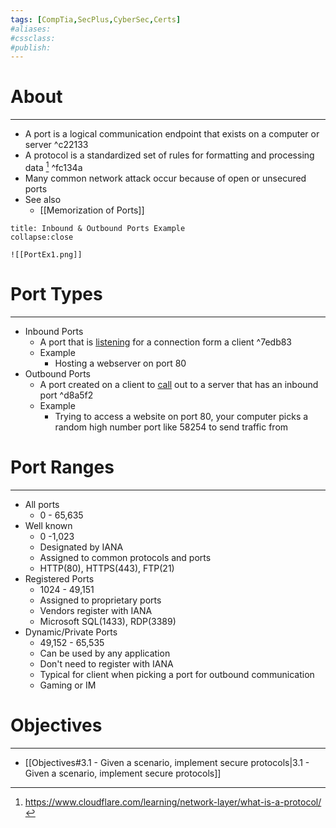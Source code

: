 ```yaml
---
tags: [CompTia,SecPlus,CyberSec,Certs]
#aliases:
#cssclass:
#publish:
---
```


# About
---
- A port is a logical communication endpoint that exists on a computer or server ^c22133
- A protocol is a standardized set of rules for formatting and processing data [^1] ^fc134a
- Many common network attack occur because of open or unsecured ports
- See also 
	- [[Memorization of Ports]]

```ad-example
title: Inbound & Outbound Ports Example
collapse:close

![[PortEx1.png]]
```

# Port Types
---
- Inbound Ports
	- A port that is <u>listening</u> for a connection form a client ^7edb83
	- Example
		- Hosting a webserver on port 80
- Outbound Ports
	- A port created on a client to <u>call</u> out to a server that has an inbound port ^d8a5f2
	- Example
		- Trying to access a website on port 80, your computer picks a random high number port like 58254 to send traffic from

# Port Ranges
---
- All ports
	- 0 - 65,635
- Well known
	- 0 -1,023
	- Designated by IANA
	- Assigned to common protocols and ports
	- HTTP(80), HTTPS(443), FTP(21)
- Registered Ports
	- 1024 - 49,151
	- Assigned to proprietary ports
	- Vendors register with IANA
	- Microsoft SQL(1433), RDP(3389)
- Dynamic/Private Ports
	- 49,152 - 65,535
	- Can be used by any application
	- Don't need to register with IANA
	- Typical for client when picking a port for outbound communication
	- Gaming or IM

# Objectives
---
- [[Objectives#3.1 - Given a scenario, implement secure protocols|3.1 - Given a scenario, implement secure protocols]]

[^1]: https://www.cloudflare.com/learning/network-layer/what-is-a-protocol/